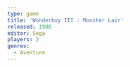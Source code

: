 ```yaml
---
type: game
title: 'Wonderboy III : Monster Lair'
released: 1988
editor: Sega
players: 2
genres:
  - Aventure
---
```

